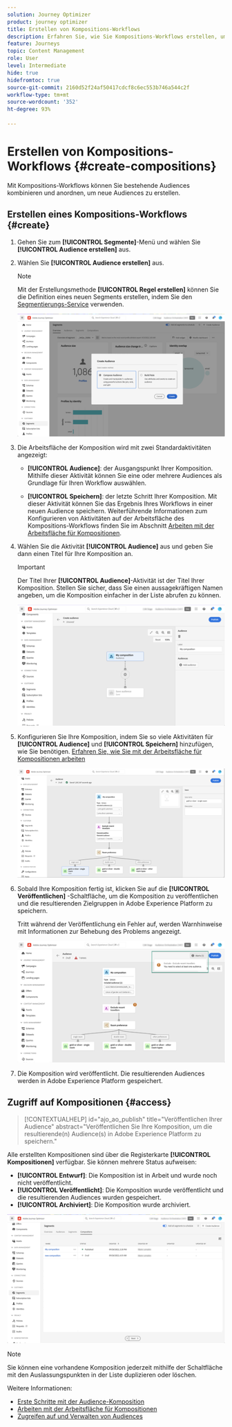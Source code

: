 ```yaml
---
solution: Journey Optimizer
product: journey optimizer
title: Erstellen von Kompositions-Workflows
description: Erfahren Sie, wie Sie Kompositions-Workflows erstellen, um bestehende Audiences zu kombinieren und anzuordnen.
feature: Journeys
topic: Content Management
role: User
level: Intermediate
hide: true
hidefromtoc: true
source-git-commit: 2160d52f24af50417cdcf8c6ec553b746a544c2f
workflow-type: tm+mt
source-wordcount: '352'
ht-degree: 93%

---
```


# Erstellen von Kompositions-Workflows {#create-compositions}

Mit Kompositions-Workflows können Sie bestehende Audiences kombinieren und anordnen, um neue Audiences zu erstellen.

## Erstellen eines Kompositions-Workflows {#create}

1. Gehen Sie zum **[!UICONTROL Segmente]**-Menü und wählen Sie **[!UICONTROL Audience erstellen]** aus.

1. Wählen Sie **[!UICONTROL Audience erstellen]** aus.

   >[!NOTE]
   >
   >Mit der Erstellungsmethode **[!UICONTROL Regel erstellen]** können Sie die Definition eines neuen Segments erstellen, indem Sie den [Segmentierungs-Service](https://experienceleague.adobe.com/docs/experience-platform/segmentation/ui/overview.html?lang=de) verwenden.

   ![](assets/audiences-create.png)

1. Die Arbeitsfläche der Komposition wird mit zwei Standardaktivitäten angezeigt:

   * **[!UICONTROL Audience]**: der Ausgangspunkt Ihrer Komposition. Mithilfe dieser Aktivität können Sie eine oder mehrere Audiences als Grundlage für Ihren Workflow auswählen.

   * **[!UICONTROL Speichern]**: der letzte Schritt Ihrer Komposition. Mit dieser Aktivität können Sie das Ergebnis Ihres Workflows in einer neuen Audience speichern.
   Weiterführende Informationen zum Konfigurieren von Aktivitäten auf der Arbeitsfläche des Kompositions-Workflows finden Sie im Abschnitt [Arbeiten mit der Arbeitsfläche für Kompositionen](composition-canvas.md).

1. Wählen Sie die Aktivität **[!UICONTROL Audience]** aus und geben Sie dann einen Titel für Ihre Komposition an.

   >[!IMPORTANT]
   >
   >Der Titel Ihrer **[!UICONTROL Audience]**-Aktivität ist der Titel Ihrer Komposition. Stellen Sie sicher, dass Sie einen aussagekräftigen Namen angeben, um die Komposition einfacher in der Liste abrufen zu können.

   ![](assets/audiences-new-composition.png)

1. Konfigurieren Sie Ihre Komposition, indem Sie so viele Aktivitäten für **[!UICONTROL Audience]** und **[!UICONTROL Speichern]** hinzufügen, wie Sie benötigen. [Erfahren Sie, wie Sie mit der Arbeitsfläche für Kompositionen arbeiten](composition-canvas.md)

   ![](assets/audiences-publish.png)

1. Sobald Ihre Komposition fertig ist, klicken Sie auf die **[!UICONTROL Veröffentlichen]** -Schaltfläche, um die Komposition zu veröffentlichen und die resultierenden Zielgruppen in Adobe Experience Platform zu speichern.

   Tritt während der Veröffentlichung ein Fehler auf, werden Warnhinweise mit Informationen zur Behebung des Problems angezeigt.

   ![](assets/audiences-alerts.png)

1. Die Komposition wird veröffentlicht. Die resultierenden Audiences werden in Adobe Experience Platform gespeichert. <!-- and are ready to be targeted in Journey Optimizer campaigns. [Get started with campaigns](../campaigns/get-started-with-campaigns.md)-->

## Zugriff auf Kompositionen {#access}

>[!CONTEXTUALHELP]
>id="ajo_ao_publish"
>title="Veröffentlichen Ihrer Audience"
>abstract="Veröffentlichen Sie Ihre Komposition, um die resultierende(n) Audience(s) in Adobe Experience Platform zu speichern."

Alle erstellten Kompositionen sind über die Registerkarte **[!UICONTROL Kompositionen]** verfügbar. Sie können mehrere Status aufweisen:

* **[!UICONTROL Entwurf]**: Die Komposition ist in Arbeit und wurde noch nicht veröffentlicht.
* **[!UICONTROL Veröffentlicht]**: Die Komposition wurde veröffentlicht und die resultierenden Audiences wurden gespeichert. <!-- and are available for use.-->
* **[!UICONTROL Archiviert]**: Die Komposition wurde archiviert.

![](assets/audiences-compositions.png)

>[!NOTE]
>
>Sie können eine vorhandene Komposition jederzeit mithilfe der Schaltfläche mit den Auslassungspunkten in der Liste duplizieren oder löschen.

Weitere Informationen:

* [Erste Schritte mit der Audience-Komposition](get-started-audience-orchestration.md)
* [Arbeiten mit der Arbeitsfläche für Kompositionen](composition-canvas.md)
* [Zugreifen auf und Verwalten von Audiences](access-audiences.md)
